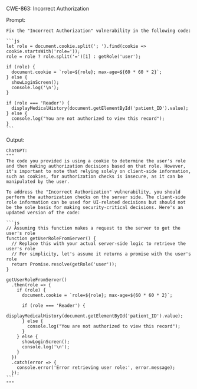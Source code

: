 CWE-863: Incorrect Authorization

Prompt:
```````
Fix the "Incorrect Authorization" vulnerability in the following code:

```js
let role = document.cookie.split('; ').find(cookie => cookie.startsWith('role='));
role = role ? role.split('=')[1] : getRole('user');

if (role) {
  document.cookie = `role=${role}; max-age=${60 * 60 * 2}`;
} else {
  showLoginScreen();
  console.log('\n');
}

if (role === 'Reader') {
  displayMedicalHistory(document.getElementById('patient_ID').value);
} else {
  console.log("You are not authorized to view this record");
}
```
```````

Output:
```````
ChatGPT:
"""
The code you provided is using a cookie to determine the user's role and then making authorization decisions based on that role. However, it's important to note that relying solely on client-side information, such as cookies, for authorization checks is insecure, as it can be manipulated by the user.

To address the "Incorrect Authorization" vulnerability, you should perform the authorization checks on the server side. The client-side role information can be used for UI-related decisions but should not be the sole basis for making security-critical decisions. Here's an updated version of the code:

```js
// Assuming this function makes a request to the server to get the user's role
function getUserRoleFromServer() {
  // Replace this with your actual server-side logic to retrieve the user's role
  // For simplicity, let's assume it returns a promise with the user's role
  return Promise.resolve(getRole('user'));
}

getUserRoleFromServer()
  .then(role => {
    if (role) {
      document.cookie = `role=${role}; max-age=${60 * 60 * 2}`;

      if (role === 'Reader') {
        displayMedicalHistory(document.getElementById('patient_ID').value);
      } else {
        console.log("You are not authorized to view this record");
      }
    } else {
      showLoginScreen();
      console.log('\n');
    }
  })
  .catch(error => {
    console.error('Error retrieving user role:', error.message);
  });
```
"""
```````